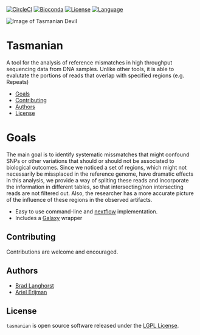 <!--[![Build Status](https://travis-ci.org/fulcrumgenomics/fgbio.svg?branch=master)](https://travis-ci.org/fulcrumgenomics/fgbio)-->
[![CircleCI](https://circleci.com/gh/nebiolabs/tasmanian/tree/master.svg?style=svg)](https://circleci.com/gh/nebiolabs/tasmanian/tree/master)
[![Bioconda](https://img.shields.io/conda/dn/bioconda/fgbio.svg?label=Bioconda)](http://bioconda.github.io/recipes/fgbio/README.html)
[![License](http://img.shields.io/badge/license-MIT-blue.svg)](https://github.com/nebiolabs/tasmanian/blob/master/LICENSE)
[![Language](https://img.shields.io/badge/Made%20with-Python-1f425f.svg)](https://www.python.org)

![Image of Tasmanian Devil](https://upload.wikimedia.org/wikipedia/commons/thumb/4/43/Sarcophilus_harrisii_taranna.jpg/512px-Sarcophilus_harrisii_taranna.jpg)

Tasmanian
====

A tool for the analysis of reference mismatches in high throughput sequencing data from DNA samples. Unlike other tools, it is able to evalutate the portions of reads that overlap with specified regions (e.g. Repeats)


<!---toc start-->
  * [Goals](#goals)
  * [Contributing](#contributing)
  * [Authors](#authors)
  * [License](#license)

<!---toc end-->

# Goals

The main goal is to identify systematic missmatches that might confound SNPs or other variations that should or should not be associated to biological outcomes. Since we noticed a set of regions, which might not necessarily be missplaced in the reference genome, have dramatic effects in this analysis, we provide a way of spliting these reads and incorporate the information in different tables, so that intersecting/non intersecting reads are not filtered out. Also, the researcher has a more accurate picture of the influence of these regions in the observed artifacts.

* Easy to use command-line and [nextflow](https://www.nextflow.io/) implementation.
* Includes a [Galaxy](https://usegalaxy.org/) wrapper 

## Contributing

Contributions are welcome and encouraged.

## Authors

* [Brad Langhorst](https://github.com/bwlang)
* [Ariel Erijman](https://github.com/aerijman)

## License

`tasmanian` is open source software released under the [LGPL License](https://github.com/nebiolabs/tasmanian/blob/master/LICENCE.txt).

